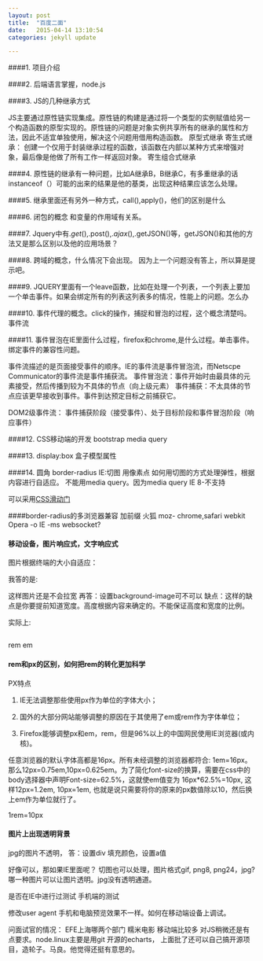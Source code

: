 ```yaml
---
layout: post
title:  "百度二面"
date:   2015-04-14 13:10:54
categories: jekyll update

---
```


####1. 项目介绍

<!-- more -->

####2. 后端语言掌握，node.js

####3. JS的几种继承方式

JS主要通过原性链实现集成。原性链的构建是通过将一个类型的实例赋值给另一个构造函数的原型实现的。原性链的问题是对象实例共享所有的继承的属性和方法，因此不适宜单独使用，解决这个问题用借用构造函数。
原型式继承
寄生式继承： 创建一个仅用于封装继承过程的函数，该函数在内部以某种方式来增强对象，最后像是他做了所有工作一样返回对象。
寄生组合式继承

####4. 原性链的继承有一种问题，比如A继承B，B继承C，有多重继承的话instanceof（）可能的出来的结果是他的基类，出现这种结果应该怎么处理。


####5. 继承里面还有另外一种方式，call(),apply()，他们的区别是什么

####6. 闭包的概念
和变量的作用域有关系。

####7. Jquery中有$.get(),$.post(),$.ajax(),$.getJSON()等，getJSON()和其他的方法又是那么区别以及他的应用场景？

####8. 跨域的概念，什么情况下会出现。
因为上一个问题没有答上，所以算是提示吧。

####9. JQUERY里面有一个leave函数，比如在处理一个列表，一个列表上要加一个单击事件。如果会绑定所有的列表这列表多的情况，性能上的问题。怎么办

####10. 事件代理的概念。click的操作，捕捉和冒泡的过程，这个概念清楚吗。
事件流

####11. 事件冒泡在IE里面什么过程，firefox和chrome,是什么过程。单击事件。绑定事件的兼容性问题。

事件流描述的是页面接受事件的顺序。IE的事件流是事件冒泡流，而Netscpe Communicator的事件流是事件捕获流。
事件冒泡流：事件开始时由最具体的元素接受，然后传播到较为不具体的节点（向上级元素）
事件捕获：不太具体的节点应该更早接收到事件。事件到达预定目标之前捕获它。

DOM2级事件流： 事件捕获阶段（接受事件）、处于目标阶段和事件冒泡阶段（响应事件）



####12. CSS移动端的开发
bootstrap
media query

####13. display:box
盒子模型属性

####14. 圆角
border-radius
IE:切图
用像素点 
如何用切图的方式处理弹性，根据内容进行自适应。
不能用media query。因为media query IE 8-不支持

可以采用[CSS滑动门](http://bigtinabang.com/jekyll/update/2015/06/08/CSS-slidingdoors.html)

####border-radius的多浏览器兼容
加前缀
火狐 moz-
chrome,safari webkit
Opera -o
IE -ms websocket?

#### 移动设备，图片响应式，文字响应式
图片根据终端的大小自适应：


我答的是:
<div style="width:100%">
	<img>
</div>
这样图片还是不会拉宽
再答：设置background-image可不可以
缺点：这样的缺点是你要提前知道宽度。高度根据内容来确定的。不能保证高度和宽度的比例。

实际上:
<div>
	<img style="width:100%">
</div>

rem em 

#### rem和px的区别，如何把rem的转化更加科学
PX特点

1. IE无法调整那些使用px作为单位的字体大小；

2. 国外的大部分网站能够调整的原因在于其使用了em或rem作为字体单位；

3. Firefox能够调整px和em，rem，但是96%以上的中国网民使用IE浏览器(或内核)。

任意浏览器的默认字体高都是16px。所有未经调整的浏览器都符合: 1em=16px。那么12px=0.75em,10px=0.625em。为了简化font-size的换算，需要在css中的body选择器中声明Font-size=62.5%，这就使em值变为 16px*62.5%=10px, 这样12px=1.2em, 10px=1em, 也就是说只需要将你的原来的px数值除以10，然后换上em作为单位就行了。

1rem=10px


#### 图片上出现透明背景

jpg的图片不透明，
答：设置div 填充颜色，设置a值

好像可以，那如果IE里面呢？
切图也可以处理，图片格式gif, png8, png24，jpg?哪一种图片可以让图片透明。jpg没有透明通道。

是否在IE中进行过测试
手机端的测试

修改user agent 手机和电脑预览效果不一样。如何在移动端设备上调试。

问面试官的情况：
EFE上海哪两个部门
糯米电影
移动端比较多
对JS稍微还是有点要求。node.linux主要是用git
开源的echarts，
上面批了还可以自己搞开源项目，造轮子。马良。他觉得还挺有意思的。
